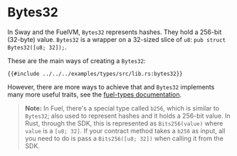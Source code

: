 # Bytes32

In Sway and the FuelVM, `Bytes32` represents hashes. They hold a 256-bit (32-byte) value. `Bytes32` is a wrapper on a 32-sized slice of `u8`: `pub struct Bytes32([u8; 32]);`.

These are the main ways of creating a `Bytes32`:

```rust,ignore
{{#include ../../../examples/types/src/lib.rs:bytes32}}
```

However, there are more ways to achieve that and `Bytes32` implements many more useful traits, see the [fuel-types documentation](https://docs.rs/fuel-types/latest/fuel_types/struct.Bytes32.html).

> **Note:** In Fuel, there's a special type called `b256`, which is similar to `Bytes32`; also used to represent hashes and it holds a 256-bit value. In Rust, through the SDK, this is represented as `Bits256(value)` where `value` is a `[u8; 32]`. If your contract method takes a `b256` as input, all you need to do is pass a `Bits256([u8; 32])` when calling it from the SDK.
